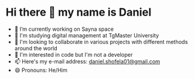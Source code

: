 # Hi there 👋 my name is Daniel
- 🔭 I’m currently working on Sayna space
- 🌱 I'm studying digital management at TgMaster University
- 👯 I'm looking to collaborate in various projects with different methods around the world
- 🤔 I'm interested in code but I'm not a developer
- 📫 Here's my e-mail address: daniel.shofela01@gmail.com
- 😄 Pronouns: He/Him
<!--
- ⚡ Fun fact: ...
-->
